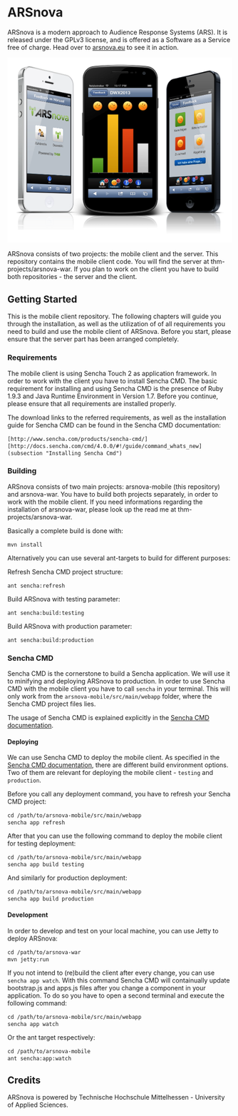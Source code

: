 # ARSnova

ARSnova is a modern approach to Audience Response Systems (ARS). It is released under the GPLv3 license, and is offered as a Software as a Service free of charge. Head over to [arsnova.eu](https://arsnova.eu/) to see it in action.

![ARSnova](src/site/resources/showcase.png)

ARSnova consists of two projects: the mobile client and the server. This repository contains the mobile client code. You will find the server at thm-projects/arsnova-war. If you plan to work on the client you have to build both repositories - the server and the client.

## Getting Started

This is the mobile client repository. The following chapters will guide you through the installation, as well as the utilization of of all requirements you need to build and use the mobile client of ARSnova. Before you start, please ensure that the server part has been arranged completely. 

### Requirements

The mobile client is using Sencha Touch 2 as application framework. In order to work with the client you have to install Sencha CMD. The basic requirement for installing and using Sencha CMD is the presence of Ruby 1.9.3 and Java Runtime Environment in Version 1.7. Before you continue, please ensure that all requirements are installed properly. 

The download links to the referred requirements, as well as the installation guide for Sencha CMD can be found in the Sencha CMD documentation: 

	[http://www.sencha.com/products/sencha-cmd/]
	[http://docs.sencha.com/cmd/4.0.0/#!/guide/command_whats_new] (subsection "Installing Sencha Cmd")

### Building

ARSnova consists of two main projects: arsnova-mobile (this repository) and arsnova-war. You have to build both projects separately, in order to work with the mobile client. If you need informations regarding the installation of arsnova-war, please look up the read me at thm-projects/arsnova-war.

Basically a complete build is done with:

	mvn install
	
Alternatively you can use several ant-targets to build for different purposes:

Refresh Sencha CMD project structure:

	ant sencha:refresh
	
Build ARSnova with testing parameter:

	ant sencha:build:testing
	
Build ARSnova with production parameter:

	ant sencha:build:production

### Sencha CMD

Sencha CMD is the cornerstone to build a Sencha application. We will use it to minifying and deploying ARSnova to production. In order to use Sencha CMD with the mobile client you have to call `sencha` in your terminal. This will only work from the `arsnova-mobile/src/main/webapp` folder, where the Sencha CMD project files lies.

The usage of Sencha CMD is explained explicitly in the [Sencha CMD documentation](http://docs.sencha.com/cmd/4.0.0/).

#### Deploying

We can use Sencha CMD to deploy the mobile client. As specified in the [Sencha CMD documentation](http://docs.sencha.com/cmd/4.0.0/#!/guide/command_app_touch), there are different build environment options. Two of them are relevant for deploying the mobile client - `testing` and `production`.

Before you call any deployment command, you have to refresh your Sencha CMD project:

	cd /path/to/arsnova-mobile/src/main/webapp
	sencha app refresh

After that you can use the following command to deploy the mobile client for testing deployment:

	cd /path/to/arsnova-mobile/src/main/webapp
	sencha app build testing
	
And similarly for production deployment:

	cd /path/to/arsnova-mobile/src/main/webapp
	sencha app build production

#### Development

In order to develop and test on your local machine, you can use Jetty to deploy ARSnova:

	cd /path/to/arsnova-war
	mvn jetty:run
	
If you not intend to (re)build the client after every change, you can use `sencha app watch`. With this command Sencha CMD will containually update bootstrap.js and apps.js files after you change a component in your application. To do so you have to open a second terminal and execute the following command:

	cd /path/to/arsnova-mobile/src/main/webapp
	sencha app watch
	
Or the ant target respectively:

	cd /path/to/arsnova-mobile
	ant sencha:app:watch
	
	
## Credits

ARSnova is powered by Technische Hochschule Mittelhessen - University of Applied Sciences.